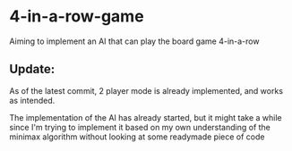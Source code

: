 # 4-in-a-row-game
Aiming to implement an AI that can play the board game 4-in-a-row

## Update:
As of the latest commit, 2 player mode is already implemented, and works as intended.

The implementation of the AI has already started, but it might take a while since I'm trying to implement it based on my own understanding of the minimax algorithm without looking at some readymade piece of code 
